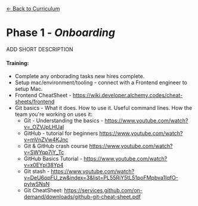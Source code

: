[← Back to Curriculum](../)

# Phase 1 - *Onboarding*

ADD SHORT DESCRIPTION

#### **Training:**
* Complete any onborading tasks new hires complete. 
* Setup mac/environment/tooling - connect with a Frontend engineer to setup Mac.
* Frontend CheatSheet - https://wiki.developer.alchemy.codes/cheat-sheets/frontend 
* Git basics - What it does. How to use it. Useful command lines. How the team you're working on uses it:
  * Git - Understanding the basics - https://www.youtube.com/watch?v=_OZVJpLHUaI
  * GitHub - tutorial for beginners https://www.youtube.com/watch?v=mVnZVw4KJnc 
  * Git & GitHub crash course https://www.youtube.com/watch?v=SWYqp7iY_Tc 
  * GitHub Basics Tutorial - https://www.youtube.com/watch?v=x0EYpi38Yp4 
  * Git stash - https://www.youtube.com/watch?v=DeU6opFU_zw&index=3&list=PL55RiY5tL51poFMpbva1IqfO-pylwSNsN
  * Git CheatSheet: https://services.github.com/on-demand/downloads/github-git-cheat-sheet.pdf 
